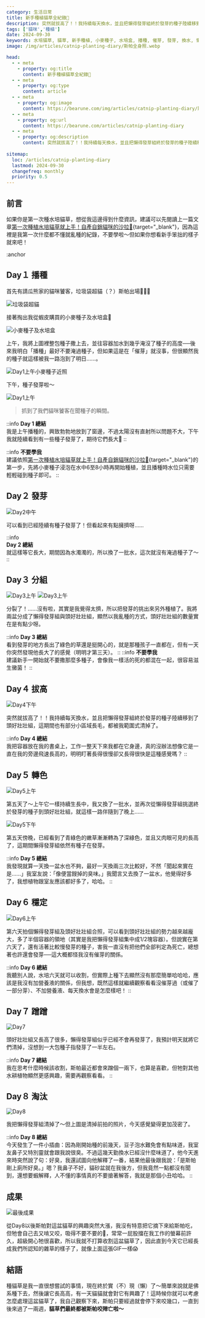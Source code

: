 ```yaml
---
category: 生活日常
title: 新手種植貓草全紀錄🌱
description: 突然就拔高了！！我持續每天換水，並且把懶得發芽組終於發芽的種子陸續移到了頭好壯壯組，這期間也有部分小區域長毛，都被我範圍式清掉了。我把容器放在我的書桌上，工作一整天下來我都在它身邊，真的沒辦法想像它是一直在我的旁邊飛速長高的，明明盯著長得很慢卻又長得很快是這種感覺嗎？
tags: ['貓咪','種植']
date: 2024-09-30
keywords: 水培貓草, 貓草, 新手種植, 小麥種子, 水培盒, 播種, 催芽, 發芽, 換水, 懶得發芽組, 頭好壯壯組, 黴菌, 容器, 散射光, 貓咪, 斯帕, 成長紀錄, 種植步驟, 收割, 營養液, 貓咪健康, 貓草興趣, 種子密度, 植物成長, 貓砂盆, 室友, 自產自銷, 種植心得, 貓咪沙拉
image: /img/articles/catnip-planting-diary/斯帕全身照.webp

head:
  - - meta
    - property: og:title
      content: 新手種植貓草全紀錄🌱
  - - meta
    - property: og:type
      content: article
  - - meta
    - property: og:image
      content: https://bearune.com/img/articles/catnip-planting-diary/斯帕全身照.webp
  - - meta
    - property: og:url
      content: https://bearune.com/articles/catnip-planting-diary
  - - meta
    - property: og:description
      content: 突然就拔高了！！我持續每天換水，並且把懶得發芽組終於發芽的種子陸續移到了頭好壯壯組，這期間也有部分小區域長毛，都被我範圍式清掉了。我把容器放在我的書桌上，工作一整天下來我都在它身邊，真的沒辦法想像它是一直在我的旁邊飛速長高的，明明盯著長得很慢卻又長得很快是這種感覺嗎？
        
sitemap:
  loc: /articles/catnip-planting-diary
  lastmod: 2024-09-30
  changefreq: monthly
  priority: 0.5
---
```


## 前言

如果你是第一次種水培貓草，想從我這邊得到什麼資訊，建議可以先閱讀上一篇文章[第一次種植水培貓草就上手！自產自銷貓咪的沙拉🌱](/articles/catnip-planting-tutorial){target="_blank"}，因為這裡是我第一次什麼都不懂就亂種的紀錄，不要學啦～但如果你想看新手笨拙的樣子就來吧！

:anchor

## Day１ 播種

首先有請瓜熊家的貓咪饕客，垃圾袋超貓（？）斯帕出場🎉🎉🎉

![垃圾袋超貓](/img/articles/catnip-planting-diary/斯帕全身照.webp)

接著掏出我從蝦皮購買的小麥種子及水培盒🎉

![小麥種子及水培盒](/img/articles/catnip-planting-diary/小麥種子及水培盒.webp)

上午，我將上圖裡整包種子撒上去，並往容器加水到幾乎淹沒了種子的高度──後來我明白「播種」最好不要淹過種子，但如果這是在「催芽」就沒事，但很顯然我的種子就這樣被我一路泡到了明日……。

![Day1上午小麥種子近照](/img/articles/catnip-planting-diary/小麥種子近照.webp)

下午，種子發芽啦～

![Day1上午](/img/articles/catnip-planting-diary/Day1.gif)

> 抓到了我們貓咪饕客在聞種子的瞬間。

::info
**Day 1 總結**  
我是上午播種的，興致勃勃地放到了窗邊，不過太陽沒有直射所以問題不大，下午我就陸續看到有一些種子發芽了，期待它們長大🌱
::

::info
**不要學我**  
建議依照[第一次種植水培貓草就上手！自產自銷貓咪的沙拉🌱](/articles/catnip-planting-tutorial){target="_blank"}的第一步，先將小麥種子浸泡在水中6至8小時再開始種植，並且播種時水位只需要輕輕碰到種子即可。
::

## Day２ 發芽

![Day2中午](/img/articles/catnip-planting-diary/Day2中午.webp)

可以看到已經陸續有種子發芽了！但看起來有點擁擠呀……

::info  
**Day 2 總結**  
就這樣等它長大，期間因為水濁濁的，所以換了一批水，這次就沒有淹過種子了～
::

## Day３ 分組

![Day3上午](/img/articles/catnip-planting-diary/Day3上午頭好壯壯組.webp)
![Day3上午](/img/articles/catnip-planting-diary/Day3上午懶得發芽組.webp)

分裂了！……沒有啦，其實是我覺得太擠，所以把發芽的挑出來另外種植了。我將兩盆分成了懶得發芽組與頭好壯壯組，顯然以我亂種的方式，頭好壯壯組的數量實在是有點少呀。

::info
**Day 3 總結**  
看到發芽的地方長出了綠色的草還是挺開心的，就是那種孩子一直都在，但有一天你突然發現他長大了的感覺（明明才第三天）。
::
::info
**不要學我**  
建議新手一開始就不要撒那麼多種子，會像我一樣活的死的都混在一起，很容易滋生黴菌！
::

## Day４ 拔高

![Day4下午](/img/articles/catnip-planting-diary/Day4下午.webp)

突然就拔高了！！我持續每天換水，並且把懶得發芽組終於發芽的種子陸續移到了頭好壯壯組，這期間也有部分小區域長毛，都被我範圍式清掉了。

::info
**Day 4 總結**  
我把容器放在我的書桌上，工作一整天下來我都在它身邊，真的沒辦法想像它是一直在我的旁邊飛速長高的，明明盯著長得很慢卻又長得很快是這種感覺嗎？
::

## Day５ 轉色

![Day5上午](/img/articles/catnip-planting-diary/Day5上午.webp)

第五天了～上午它一樣持續生長中，我又換了一批水，並再次從懶得發芽組挑選終於發芽的種子到頭好壯壯組，就這樣一路伴隨到了晚上……

![Day5下午](/img/articles/catnip-planting-diary/Day5下午.webp)

第五天傍晚，已經看到了青綠色的嫩草漸漸轉為了深綠色，並且又肉眼可見的長高了，這期間懶得發芽組依然有種子在發芽。

::info
**Day 5 總結**  
我發現就算一天換一盆水也不夠，最好一天換兩三次比較好，不然「聞起來實在是……」我室友說：「像便當餿掉的臭味。」我聞言又去換了一盆水，他覺得好多了，我想植物跟室友應該都好多了，哈哈。
::

## Day６ 穩定

![Day6上午](/img/articles/catnip-planting-diary/Day6下午.webp)

第六天拍個懶得發芽組及頭好壯壯組合照，可以看到頭好壯壯組的勢力越來越龐大，多了半個容器的領地（其實是我把懶得發芽組集中成1/2塊容器）。但說實在第六天了，還有活著比較慢發芽的種子，害我一直沒有把他們全部判定為死亡，總想著也許還會發芽──這大概都怪我沒有催芽的關係。

::info
**Day 6 總結**  
我聽別人說，水培六天就可以收割，但實際上種下去顯然沒有那麼簡單哈哈哈，應該是我沒有加營養液的關係，但我想，既然這樣就繼續觀察看看沒催芽過（或催了一部分芽）、不加營養液、每天換水會是怎麼樣吧！
::

## Day７ 蹭蹭

![Day7](/img/articles/catnip-planting-diary/Day7.webp)

頭好壯壯組又長高了很多，懶得發芽組似乎已經不會再發芽了，我預計明天就將它們清掉，沒想到一大包種子指發芽了一半左右。

::info
**Day 7 總結**  
我在思考什麼時候該收割，斯帕最近都會來蹭個一兩下，也算是喜歡，但牠對其他水耕植物顯然更感興趣，需要再觀察看看。
::

## Day８ 淘汰

![Day8](/img/articles/catnip-planting-diary/Day8.webp)

我把懶得發芽組清掉了～但上圖是清掉前拍的照片，今天感覺變得更加茂密了。

::info
**Day 8 總結**  
今天發生了一件小插曲：因為剛開始種的前幾天，豆子泡水難免會有點味道，我室友鼻子又特別靈就會跟我說很臭。不過這幾天勤換水已經沒什麼味道了，他今天進來時突然說了句：好臭，我還試圖向他解釋了一番，結果他最後跟我說：「是斯帕剛上廁所好臭。」嗯？我鼻子不好，貓砂盆就在我後方，但我竟然一點都沒有聞到，還想要蝦解釋，人不懂的事情真的不要搶著解答，我就是那個小丑哈哈。
::

## 成果

![最後成果](/img/articles/catnip-planting-diary/斯帕試吃貓草.gif)

從Day8以後斯帕對這盆貓草的興趣突然大漲，我沒有特意把它摘下來給斯帕吃，但牠會自己去又啃又咬，吸得不要不要的🤣，常常一屁股擋在我工作的螢幕前許久，超級開心牠很喜歡，所以我就不打算收割這盆貓草了，因此直到今天它已經長成我們所認知的雜草的樣子了，就像上面這張GIF一樣😱

## 結語

種貓草是我一直很想嘗試的事情，現在終於實（不）現（懶）了～簡單來說就是佛系種下去，然後讓它長高高，有一天貓貓就會對它有興趣了！這時候你就可以考慮怎麼處理這盆貓草了，我自己觀察下來，斯帕只要經過就會停下來咬幾口，一直到後來過了一兩週，**貓草們最終都被斯帕咬陣亡啦～**

<!-- <ClientOnly>
  <ProductList title="有興趣的大家就趕快來種一盆吧～" :product="[
    { title: '有機無農藥 貓草種子', money: '35', imageUrl: 'https://down-tw.img.susercontent.com/file/tw-11134207-7r98t-lpm86pixara988@resize_w900_nl.webp', url: 'https://s.shopee.tw/8KWyVzylLs' },
    { title: '自種貓草水培貓草盆栽', money: '29', imageUrl: 'https://down-tw.img.susercontent.com/file/tw-11134207-7r98t-lxawfsubn02u05@resize_w450_nl.webp', url: 'https://s.shopee.tw/8zmg4SneLq' },
    // { title: '撞色貓草盆栽 貓草', money: '79', imageUrl: 'https://down-tw.img.susercontent.com/file/tw-11134207-7r98p-ls7cpv8n0bf69b@resize_w450_nl.webp', url: 'https://s.shopee.tw/AUbTrHgSeF' }
  ]"/>
</ClientOnly>
 -->
